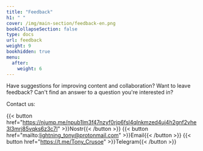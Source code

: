 ```yaml
---
title: "Feedback"
h1: " "
cover: /img/main-section/feedback-en.png
bookCollapseSection: false
type: docs
url: feedback
weight: 9
bookhidden: true
menu:
  after:
    weight: 6
---
```


Have suggestions for improving content and collaboration? Want to leave feedback? Can't find an answer to a question you're interested in? 

Contact us:

{{< button href="https://njump.me/npub1lm3f47nzyf0rjp6fsl4qlnkmzed4uj4h2gnf2vhe3l3mrj85vqks6z3c7l" >}}Nostr{{< /button >}}
{{< button href="mailto:lightning_tony@protonmail.com" >}}Email{{< /button >}}
{{< button href="https://t.me/Tony_Crusoe" >}}Telegram{{< /button >}}
